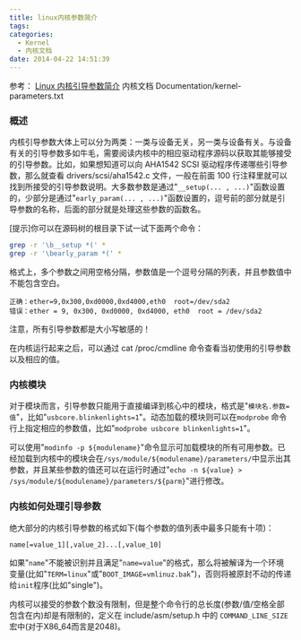 ```yaml
---
title: linux内核参数简介
tags:
categories:
  - Kernel
  - 内核文档
date: 2014-04-22 14:51:39
---
```


参考：
[Linux 内核引导参数简介](http://works.jinbuguo.com/kernel/boot_parameters.html)
内核文档 Documentation/kernel-parameters.txt

### 概述

内核引导参数大体上可以分为两类：一类与设备无关，另一类与设备有关。与设备有关的引导参数多如牛毛，需要阅读内核中的相应驱动程序源码以获取其能够接受的引导参数。比如，如果想知道可以向 AHA1542 SCSI 驱动程序传递哪些引导参数，那么就查看 drivers/scsi/aha1542.c 文件，一般在前面 100 行注释里就可以找到所接受的引导参数说明。大多数参数是通过"`__setup(... , ...)`"函数设置的，少部分是通过"`early_param(... , ...)`"函数设置的，逗号前的部分就是引导参数的名称，后面的部分就是处理这些参数的函数名。
<!--more-->
[提示]你可以在源码树的根目录下试一试下面两个命令：
```bash
grep -r '\b__setup *(' *
grep -r '\bearly_param *(' *
```
格式上，多个参数之间用空格分隔，参数值是一个逗号分隔的列表，并且参数值中不能包含空白。
```
正确：ether=9,0x300,0xd0000,0xd4000,eth0  root=/dev/sda2
错误：ether = 9, 0x300, 0xd0000, 0xd4000, eth0  root = /dev/sda2
```
注意，所有引导参数都是大小写敏感的！

在内核运行起来之后，可以通过 cat /proc/cmdline 命令查看当初使用的引导参数以及相应的值。

### 内核模块

对于模块而言，引导参数只能用于直接编译到核心中的模块，格式是"`模块名.参数=值`"，比如"`usbcore.blinkenlights=1`"。动态加载的模块则可以在`modprobe` 命令行上指定相应的参数值，比如"`modprobe usbcore blinkenlights=1`"。

可以使用"`modinfo -p ${modulename}`"命令显示可加载模块的所有可用参数。已经加载到内核中的模块会在`/sys/module/${modulename}/parameters/`中显示出其参数，并且某些参数的值还可以在运行时通过"`echo -n ${value} > /sys/module/${modulename}/parameters/${parm}`"进行修改。

### 内核如何处理引导参数

绝大部分的内核引导参数的格式如下(每个参数的值列表中最多只能有十项)：
```
name[=value_1][,value_2]...[,value_10]
```
如果"`name`"不能被识别并且满足"`name=value`"的格式，那么将被解译为一个环境变量(比如"`TERM=linux`"或"`BOOT_IMAGE=vmlinuz.bak`")，否则将被原封不动的传递给`init`程序(比如"single")。

内核可以接受的参数个数没有限制，但是整个命令行的总长度(参数/值/空格全部包含在内)却是有限制的，定义在 include/asm/setup.h 中的 `COMMAND_LINE_SIZE` 宏中(对于X86_64而言是2048)。
